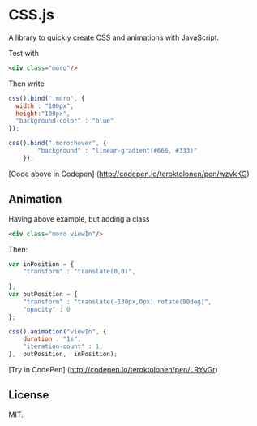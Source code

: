# CSS.js

A library to quickly create CSS and animations with JavaScript.

Test with
```html
<div class="moro"/> 
```
Then write
```javascript
css().bind(".moro", {
  width : "100px",
  height:"100px",
  "background-color" : "blue"
});

css().bind(".moro:hover", {
        "background" : "linear-gradient(#666, #333)"
    });

```
[Code above in Codepen] (http://codepen.io/teroktolonen/pen/wzvkKG)

## Animation

Having above example, but adding a class
```html
<div class="moro viewIn"/> 
```

Then:

```javascript
var inPosition = {
    "transform" : "translate(0,0)",
    
};
var outPosition = {
    "transform" : "translate(-130px,0px) rotate(90deg)",
    "opacity" : 0
};

css().animation("viewIn", {
    duration : "1s",
    "iteration-count" : 1,
},  outPosition,  inPosition); 
```

[Try in CodePen] (http://codepen.io/teroktolonen/pen/LRYvGr)


## License

MIT.
